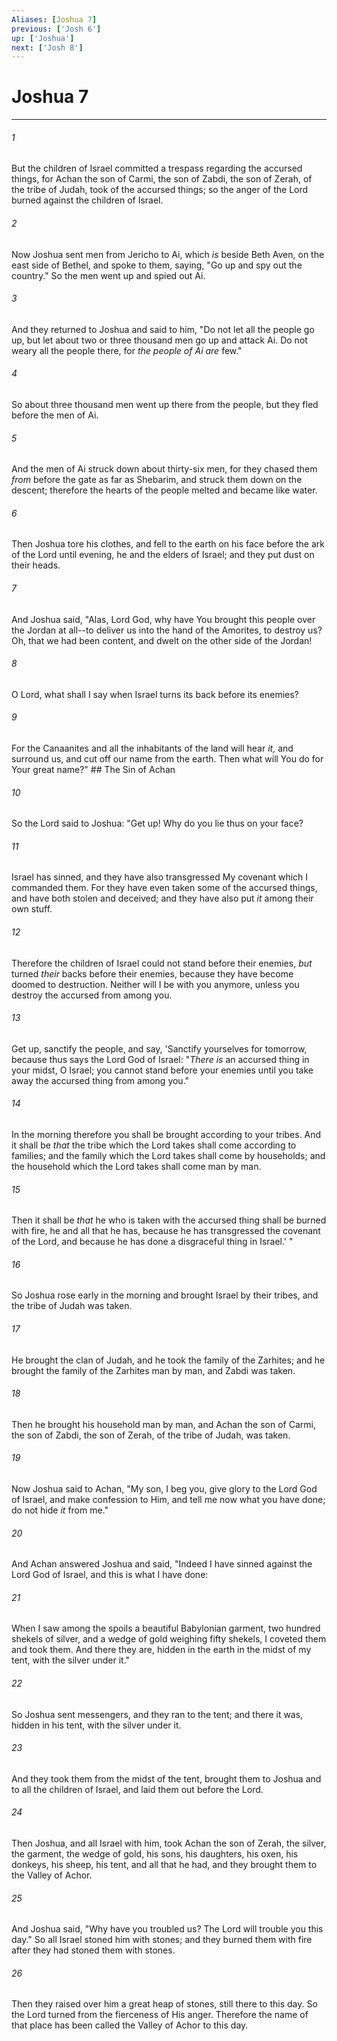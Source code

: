 ```yaml
---
Aliases: [Joshua 7]
previous: ['Josh 6']
up: ['Joshua']
next: ['Josh 8']
---
```

# Joshua 7

***


###### 1 
But the children of Israel committed a trespass regarding the accursed things, for Achan the son of Carmi, the son of Zabdi, the son of Zerah, of the tribe of Judah, took of the accursed things; so the anger of the Lord burned against the children of Israel. 

###### 2 
Now Joshua sent men from Jericho to Ai, which _is_ beside Beth Aven, on the east side of Bethel, and spoke to them, saying, "Go up and spy out the country." So the men went up and spied out Ai. 

###### 3 
And they returned to Joshua and said to him, "Do not let all the people go up, but let about two or three thousand men go up and attack Ai. Do not weary all the people there, for _the people of Ai are_ few." 

###### 4 
So about three thousand men went up there from the people, but they fled before the men of Ai. 

###### 5 
And the men of Ai struck down about thirty-six men, for they chased them _from_ before the gate as far as Shebarim, and struck them down on the descent; therefore the hearts of the people melted and became like water. 

###### 6 
Then Joshua tore his clothes, and fell to the earth on his face before the ark of the Lord until evening, he and the elders of Israel; and they put dust on their heads. 

###### 7 
And Joshua said, "Alas, Lord God, why have You brought this people over the Jordan at all--to deliver us into the hand of the Amorites, to destroy us? Oh, that we had been content, and dwelt on the other side of the Jordan! 

###### 8 
O Lord, what shall I say when Israel turns its back before its enemies? 

###### 9 
For the Canaanites and all the inhabitants of the land will hear _it,_ and surround us, and cut off our name from the earth. Then what will You do for Your great name?" ## The Sin of Achan 

###### 10 
So the Lord said to Joshua: "Get up! Why do you lie thus on your face? 

###### 11 
Israel has sinned, and they have also transgressed My covenant which I commanded them. For they have even taken some of the accursed things, and have both stolen and deceived; and they have also put _it_ among their own stuff. 

###### 12 
Therefore the children of Israel could not stand before their enemies, _but_ turned _their_ backs before their enemies, because they have become doomed to destruction. Neither will I be with you anymore, unless you destroy the accursed from among you. 

###### 13 
Get up, sanctify the people, and say, 'Sanctify yourselves for tomorrow, because thus says the Lord God of Israel: "_There is_ an accursed thing in your midst, O Israel; you cannot stand before your enemies until you take away the accursed thing from among you." 

###### 14 
In the morning therefore you shall be brought according to your tribes. And it shall be _that_ the tribe which the Lord takes shall come according to families; and the family which the Lord takes shall come by households; and the household which the Lord takes shall come man by man. 

###### 15 
Then it shall be _that_ he who is taken with the accursed thing shall be burned with fire, he and all that he has, because he has transgressed the covenant of the Lord, and because he has done a disgraceful thing in Israel.' " 

###### 16 
So Joshua rose early in the morning and brought Israel by their tribes, and the tribe of Judah was taken. 

###### 17 
He brought the clan of Judah, and he took the family of the Zarhites; and he brought the family of the Zarhites man by man, and Zabdi was taken. 

###### 18 
Then he brought his household man by man, and Achan the son of Carmi, the son of Zabdi, the son of Zerah, of the tribe of Judah, was taken. 

###### 19 
Now Joshua said to Achan, "My son, I beg you, give glory to the Lord God of Israel, and make confession to Him, and tell me now what you have done; do not hide _it_ from me." 

###### 20 
And Achan answered Joshua and said, "Indeed I have sinned against the Lord God of Israel, and this is what I have done: 

###### 21 
When I saw among the spoils a beautiful Babylonian garment, two hundred shekels of silver, and a wedge of gold weighing fifty shekels, I coveted them and took them. And there they are, hidden in the earth in the midst of my tent, with the silver under it." 

###### 22 
So Joshua sent messengers, and they ran to the tent; and there it was, hidden in his tent, with the silver under it. 

###### 23 
And they took them from the midst of the tent, brought them to Joshua and to all the children of Israel, and laid them out before the Lord. 

###### 24 
Then Joshua, and all Israel with him, took Achan the son of Zerah, the silver, the garment, the wedge of gold, his sons, his daughters, his oxen, his donkeys, his sheep, his tent, and all that he had, and they brought them to the Valley of Achor. 

###### 25 
And Joshua said, "Why have you troubled us? The Lord will trouble you this day." So all Israel stoned him with stones; and they burned them with fire after they had stoned them with stones. 

###### 26 
Then they raised over him a great heap of stones, still there to this day. So the Lord turned from the fierceness of His anger. Therefore the name of that place has been called the Valley of Achor to this day.
